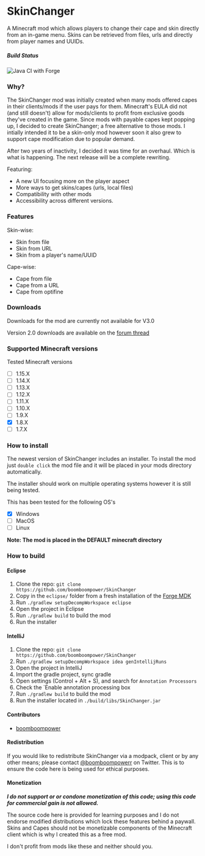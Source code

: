 # SkinChanger
A Minecraft mod which allows players to change their cape and skin directly from an in-game menu. Skins can be retrieved from files, urls and directly from player names and UUIDs.

##### Build Status
![Java CI with Forge](https://github.com/boomboompower/SkinChanger/workflows/Java%20CI%20with%20Forge/badge.svg)

### Why?
The SkinChanger mod was initially created when many mods offered capes in their clients/mods if the user pays for them. Minecraft's EULA did not (and still doesn't) allow for mods/clients to profit from exclusive goods they've created in the game. Since mods with payable capes kept popping up, I decided to create SkinChanger; a free alternative to those mods. I intially intended it to be a skin-only mod however soon it also grew to support cape modification due to popular demand. 

After two years of inactivity, I decided it was time for an overhaul. Which is what is happening. The next release will be a complete rewriting.

Featuring:
* A new UI focusing more on the player aspect
* More ways to get skins/capes (urls, local files)
* Compatibility with other mods
* Accessibility across different versions.

### Features
Skin-wise: 
* Skin from file
* Skin from URL
* Skin from a player's name/UUID

Cape-wise: 
* Cape from file
* Cape from a URL
* Cape from optifine

### Downloads
Downloads for the mod are currently not available for V3.0

Version 2.0 downloads are available on the [forum thread](https://hypixel.net/threads/1244732/)

### Supported Minecraft versions
Tested Minecraft versions

- [ ] 1.15.X
- [ ] 1.14.X
- [ ] 1.13.X
- [ ] 1.12.X
- [ ] 1.11.X
- [ ] 1.10.X
- [ ] 1.9.X
- [x] 1.8.X
- [ ] 1.7.X

### How to install
The newest version of SkinChanger includes an installer. To install the mod just `double click` the mod file and it will be placed in your mods directory automatically. 

The installer should work on multiple operating systems however it is still being tested.

This has been tested for the following OS's
- [x] Windows
- [ ] MacOS
- [ ] Linux

**Note: The mod is placed in the DEFAULT minecraft directory**

### How to build

#### Eclipse
1. Clone the repo: `git clone https://github.com/boomboompower/SkinChanger`
2. Copy in the `eclipse/` folder from a fresh installation of the [Forge MDK](http://files.minecraftforge.net)
3. Run `./gradlew setupDecompWorkspace eclipse`
4. Open the project in Eclipse
5. Run `./gradlew build` to build the mod
6. Run the installer

#### IntelliJ
1.  Clone the repo: `git clone
    https://github.com/boomboompower/SkinChanger`
2. Run `./gradlew setupDecompWorkspace idea genIntellijRuns`
3. Open the project in IntelliJ
4. Import the gradle project, sync gradle
5. Open settings (Control + Alt + S), and search for `Annotation Processors`
6. Check the `Enable annotation processing box
7. Run `./gradlew build` to build the mod
8. Run the installer located in `./build/libs/SkinChanger.jar`

#### Contributors
* [boomboompower](https://github.com/boomboompower)

#### Redistribution
If you would like to redistribute SkinChanger via a modpack, client or by any other means; please contact [@boomboompowerr](https://twitter.com/boomboompowerr) on Twitter. This is to ensure the code here is being used for ethical purposes.


#### Monetization
***I do not support or or condone monetization of this code; using this code for commercial gain is not allowed.***

The source code here is provided for learning purposes and I do not endorse modified distributions which lock these features behind a paywall. Skins and Capes should not be monetizable components of the Minecraft client which is why I created this as a free mod.

I don't profit from mods like these and neither should you.
